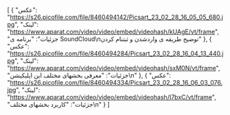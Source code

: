 [
  {
    "عکس": "https://s26.picofile.com/file/8460494142/Picsart_23_02_28_16_05_05_680.jpg",
    "لینک": "https://www.aparat.com/video/video/embed/videohash/kUAgE/vt/frame",
    "جزئیات": "برنامه ی SoundCloud\nتوضیح طریقه ی واردشدن و ثبتنام کردن"
  },
  {
    "عکس": "https://s26.picofile.com/file/8460494284/Picsart_23_02_28_16_04_13_440.jpg",
    "لینک": "https://www.aparat.com/video/video/embed/videohash/sxM0N/vt/frame",
    "جزئیات": "معرفی بخشهای مختلف این اپلیکیشن\n"
  },
  {
    "عکس": "https://s26.picofile.com/file/8460494334/Picsart_23_02_28_16_06_03_076.jpg",
    "لینک": "https://www.aparat.com/video/video/embed/videohash/I7bxC/vt/frame",
    "جزئیات": "کاربرد بخشهای مختلف\n"
  }
]
